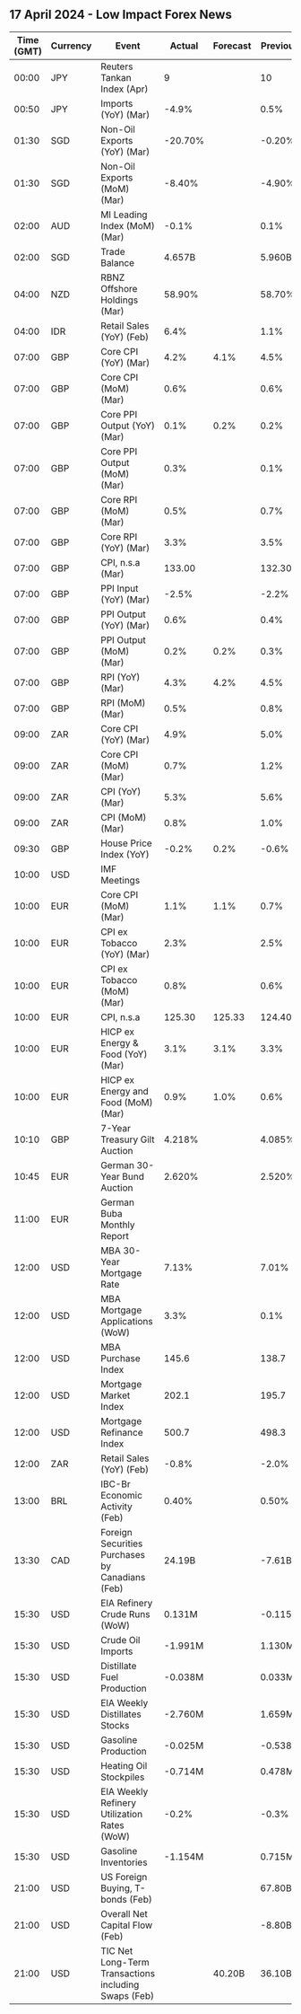 ## 17 April 2024 - Low Impact Forex News

| Time (GMT) | Currency | Event | Actual | Forecast | Previous |
|------|----------|-------|--------|----------|----------|
| 00:00 | JPY | Reuters Tankan Index (Apr) | 9 |  | 10 |
| 00:50 | JPY | Imports (YoY) (Mar) | -4.9% |  | 0.5% |
| 01:30 | SGD | Non-Oil Exports (YoY) (Mar) | -20.70% |  | -0.20% |
| 01:30 | SGD | Non-Oil Exports (MoM) (Mar) | -8.40% |  | -4.90% |
| 02:00 | AUD | MI Leading Index (MoM) (Mar) | -0.1% |  | 0.1% |
| 02:00 | SGD | Trade Balance | 4.657B |  | 5.960B |
| 04:00 | NZD | RBNZ Offshore Holdings (Mar) | 58.90% |  | 58.70% |
| 04:00 | IDR | Retail Sales (YoY) (Feb) | 6.4% |  | 1.1% |
| 07:00 | GBP | Core CPI (YoY) (Mar) | 4.2% | 4.1% | 4.5% |
| 07:00 | GBP | Core CPI (MoM) (Mar) | 0.6% |  | 0.6% |
| 07:00 | GBP | Core PPI Output (YoY) (Mar) | 0.1% | 0.2% | 0.2% |
| 07:00 | GBP | Core PPI Output (MoM) (Mar) | 0.3% |  | 0.1% |
| 07:00 | GBP | Core RPI (MoM) (Mar) | 0.5% |  | 0.7% |
| 07:00 | GBP | Core RPI (YoY) (Mar) | 3.3% |  | 3.5% |
| 07:00 | GBP | CPI, n.s.a (Mar) | 133.00 |  | 132.30 |
| 07:00 | GBP | PPI Input (YoY) (Mar) | -2.5% |  | -2.2% |
| 07:00 | GBP | PPI Output (YoY) (Mar) | 0.6% |  | 0.4% |
| 07:00 | GBP | PPI Output (MoM) (Mar) | 0.2% | 0.2% | 0.3% |
| 07:00 | GBP | RPI (YoY) (Mar) | 4.3% | 4.2% | 4.5% |
| 07:00 | GBP | RPI (MoM) (Mar) | 0.5% |  | 0.8% |
| 09:00 | ZAR | Core CPI (YoY) (Mar) | 4.9% |  | 5.0% |
| 09:00 | ZAR | Core CPI (MoM) (Mar) | 0.7% |  | 1.2% |
| 09:00 | ZAR | CPI (YoY) (Mar) | 5.3% |  | 5.6% |
| 09:00 | ZAR | CPI (MoM) (Mar) | 0.8% |  | 1.0% |
| 09:30 | GBP | House Price Index (YoY) | -0.2% | 0.2% | -0.6% |
| 10:00 | USD | IMF Meetings |  |  |  |
| 10:00 | EUR | Core CPI (MoM) (Mar) | 1.1% | 1.1% | 0.7% |
| 10:00 | EUR | CPI ex Tobacco (YoY) (Mar) | 2.3% |  | 2.5% |
| 10:00 | EUR | CPI ex Tobacco (MoM) (Mar) | 0.8% |  | 0.6% |
| 10:00 | EUR | CPI, n.s.a | 125.30 | 125.33 | 124.40 |
| 10:00 | EUR | HICP ex Energy & Food (YoY) (Mar) | 3.1% | 3.1% | 3.3% |
| 10:00 | EUR | HICP ex Energy and Food (MoM) (Mar) | 0.9% | 1.0% | 0.6% |
| 10:10 | GBP | 7-Year Treasury Gilt Auction | 4.218% |  | 4.085% |
| 10:45 | EUR | German 30-Year Bund Auction | 2.620% |  | 2.520% |
| 11:00 | EUR | German Buba Monthly Report |  |  |  |
| 12:00 | USD | MBA 30-Year Mortgage Rate | 7.13% |  | 7.01% |
| 12:00 | USD | MBA Mortgage Applications (WoW) | 3.3% |  | 0.1% |
| 12:00 | USD | MBA Purchase Index | 145.6 |  | 138.7 |
| 12:00 | USD | Mortgage Market Index | 202.1 |  | 195.7 |
| 12:00 | USD | Mortgage Refinance Index | 500.7 |  | 498.3 |
| 12:00 | ZAR | Retail Sales (YoY) (Feb) | -0.8% |  | -2.0% |
| 13:00 | BRL | IBC-Br Economic Activity (Feb) | 0.40% |  | 0.50% |
| 13:30 | CAD | Foreign Securities Purchases by Canadians (Feb) | 24.19B |  | -7.61B |
| 15:30 | USD | EIA Refinery Crude Runs (WoW) | 0.131M |  | -0.115M |
| 15:30 | USD | Crude Oil Imports | -1.991M |  | 1.130M |
| 15:30 | USD | Distillate Fuel Production | -0.038M |  | 0.033M |
| 15:30 | USD | EIA Weekly Distillates Stocks | -2.760M |  | 1.659M |
| 15:30 | USD | Gasoline Production | -0.025M |  | -0.538M |
| 15:30 | USD | Heating Oil Stockpiles | -0.714M |  | 0.478M |
| 15:30 | USD | EIA Weekly Refinery Utilization Rates (WoW) | -0.2% |  | -0.3% |
| 15:30 | USD | Gasoline Inventories | -1.154M |  | 0.715M |
| 21:00 | USD | US Foreign Buying, T-bonds (Feb) |  |  | 67.80B |
| 21:00 | USD | Overall Net Capital Flow (Feb) |  |  | -8.80B |
| 21:00 | USD | TIC Net Long-Term Transactions including Swaps (Feb) |  | 40.20B | 36.10B |
